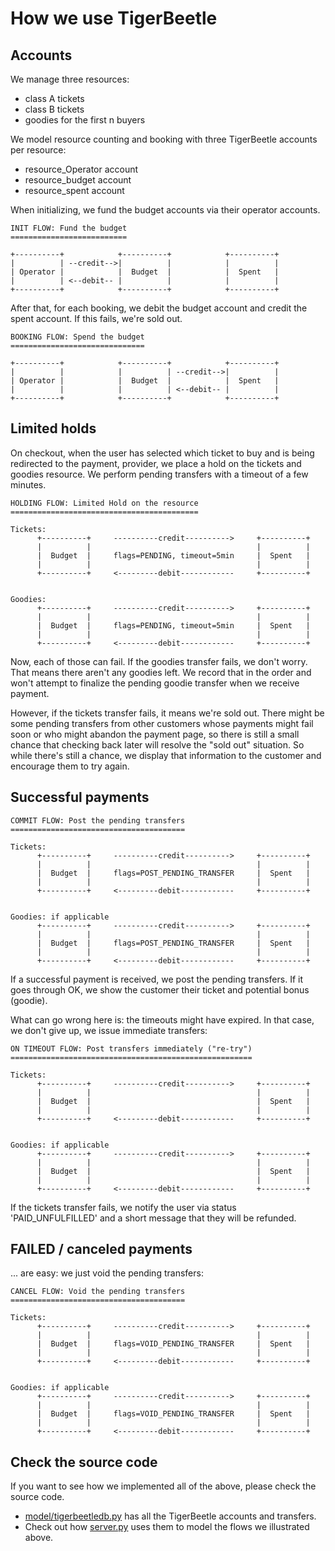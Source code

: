 # How we use TigerBeetle

## Accounts

We manage three resources:

- class A tickets
- class B tickets
- goodies for the first n buyers

We model resource counting and booking with three TigerBeetle accounts per
resource:

- resource_Operator account
- resource_budget account
- resource_spent account

When initializing, we fund the budget accounts via their operator accounts.

```
INIT FLOW: Fund the budget
==========================

+----------+            +----------+            +----------+
|          | --credit-->|          |            |          |
| Operator |            |  Budget  |            |  Spent   |
|          | <--debit-- |          |            |          |
+----------+            +----------+            +----------+
```

After that, for each booking, we debit the budget account and credit the spent
account. If this fails, we're sold out.


```
BOOKING FLOW: Spend the budget
==============================

+----------+            +----------+            +----------+
|          |            |          | --credit-->|          |
| Operator |            |  Budget  |            |  Spent   |
|          |            |          | <--debit-- |          |
+----------+            +----------+            +----------+
```

## Limited holds

On checkout, when the user has selected which ticket to buy and is being
redirected to the payment, provider, we place a hold on the tickets and goodies
resource. We perform pending transfers with a timeout of a few minutes.

```
HOLDING FLOW: Limited Hold on the resource
==========================================

Tickets:
      +----------+     ----------credit---------->     +----------+
      |          |                                     |          |
      |  Budget  |     flags=PENDING, timeout=5min     |  Spent   |
      |          |                                     |          |
      +----------+     <---------debit------------     +----------+


Goodies:
      +----------+     ----------credit---------->     +----------+
      |          |                                     |          |
      |  Budget  |     flags=PENDING, timeout=5min     |  Spent   |
      |          |                                     |          |
      +----------+     <---------debit------------     +----------+
```

Now, each of those can fail. If the goodies transfer fails, we don't worry. That
means there aren't any goodies left. We record that in the order and won't
attempt to finalize the pending goodie transfer when we receive payment.

However, if the tickets transfer fails, it means we're sold out. There might be
some pending transfers from other customers whose payments might fail soon or
who might abandon the payment page, so there is still a small chance that
checking back later will resolve the "sold out" situation. So while there's
still a chance, we display that information to the customer and encourage them
to try again.

## Successful payments

```
COMMIT FLOW: Post the pending transfers
=======================================

Tickets:
      +----------+     ----------credit---------->     +----------+
      |          |                                     |          |
      |  Budget  |     flags=POST_PENDING_TRANSFER     |  Spent   |
      |          |                                     |          |
      +----------+     <---------debit------------     +----------+


Goodies: if applicable
      +----------+     ----------credit---------->     +----------+
      |          |                                     |          |
      |  Budget  |     flags=POST_PENDING_TRANSFER     |  Spent   |
      |          |                                     |          |
      +----------+     <---------debit------------     +----------+
```

If a successful payment is received, we post the pending transfers. If it goes
through OK, we show the customer their ticket and potential bonus (goodie).

What can go wrong here is: the timeouts might have expired. In that case, we
don't give up, we issue immediate transfers:

```
ON TIMEOUT FLOW: Post transfers immediately ("re-try")
======================================================

Tickets:
      +----------+     ----------credit---------->     +----------+
      |          |                                     |          |
      |  Budget  |                                     |  Spent   |
      |          |                                     |          |
      +----------+     <---------debit------------     +----------+


Goodies: if applicable
      +----------+     ----------credit---------->     +----------+
      |          |                                     |          |
      |  Budget  |                                     |  Spent   |
      |          |                                     |          |
      +----------+     <---------debit------------     +----------+
```

If the tickets transfer fails, we notify the user via status 'PAID_UNFULFILLED'
and a short message that they will be refunded.

## FAILED / canceled payments

... are easy: we just void the pending transfers:

```
CANCEL FLOW: Void the pending transfers
=======================================

Tickets:
      +----------+     ----------credit---------->     +----------+
      |          |                                     |          |
      |  Budget  |     flags=VOID_PENDING_TRANSFER     |  Spent   |
      |          |                                     |          |
      +----------+     <---------debit------------     +----------+


Goodies: if applicable
      +----------+     ----------credit---------->     +----------+
      |          |                                     |          |
      |  Budget  |     flags=VOID_PENDING_TRANSFER     |  Spent   |
      |          |                                     |          |
      +----------+     <---------debit------------     +----------+
```

## Check the source code

If you want to see how we implemented all of the above, please check the source
code.

- [model/tigerbeetledb.py](../tigerfans/model/tigerbeetledb.py) has all the
  TigerBeetle accounts and transfers.
- Check out how [server.py](../tigerfans/server.py) uses them to model the
  flows we illustrated above.

